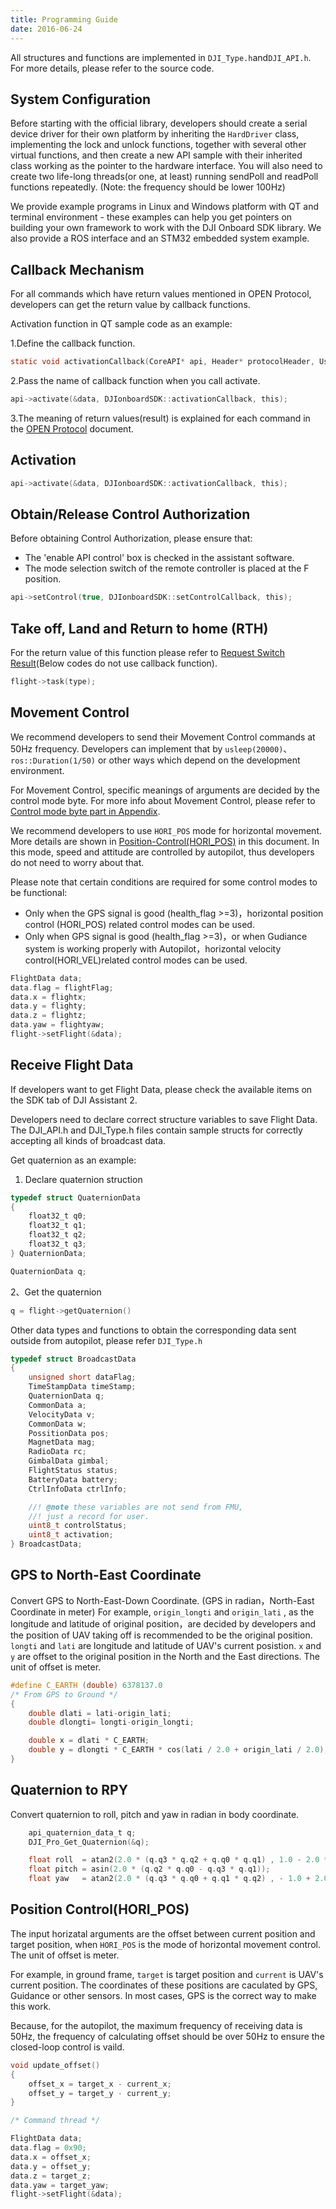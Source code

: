 ```yaml
---
title: Programming Guide 
date: 2016-06-24
---
```


All structures and functions are implemented in `DJI_Type.h`and`DJI_API.h`. For more details, please refer to the source code.

## System Configuration

Before starting with the official library, developers should create a serial device driver for their own platform by inheriting the `HardDriver` class,  implementing the lock and unlock functions, together with several other virtual functions, and then create a new API sample with their inherited class working as the pointer to the hardware interface. You will also need to create two life-long threads(or one, at least) running sendPoll and readPoll functions repeatedly. (Note: the frequency should be lower 100Hz)

We provide example programs in Linux and Windows platform with QT and terminal environment - these examples can help you get pointers on building your own framework to work with the DJI Onboard SDK library. We also provide a ROS interface and an STM32 embedded system example.  

## Callback Mechanism

For all commands which have return values mentioned in OPEN Protocol, developers can get the return value by callback functions.

Activation function in QT sample code as an example:   

1.Define the callback function.  

```c
static void activationCallback(CoreAPI* api, Header* protocolHeader, UserData userData);
```

2.Pass the name of callback function when you call activate.

```c
api->activate(&data, DJIonboardSDK::activationCallback, this);
```

3.The meaning of return values(result) is explained for each command in the [OPEN Protocol](../introduction/index.html#CMD-Val-ACK-Val) document.

## Activation

```c
api->activate(&data, DJIonboardSDK::activationCallback, this);
```

## Obtain/Release Control Authorization

Before obtaining Control Authorization, please ensure that: 

* The 'enable API control' box is checked in the assistant software.
* The mode selection switch of the remote controller is placed at the F position.

```c
api->setControl(true, DJIonboardSDK::setControlCallback, this);
```

## Take off, Land and Return to home (RTH)

For the return value of this function please refer to [Request Switch Result](../introduction/index.html#CMD-ID-0x02-Request-Switch-Result)(Below codes do not use callback function).  

```c
flight->task(type);
```

## Movement Control


We recommend developers to send their Movement Control commands at 50Hz frequency. Developers can implement that by `usleep(20000)`、`ros::Duration(1/50)` or other ways which depend on the development environment.

For Movement Control, specific meanings of arguments are decided by the control mode byte. For more info about Movement Control, please refer to [Control mode byte part in Appendix](../appendix/index.html#Control-Mode-Byte).

We recommend developers to use `HORI_POS` mode for horizontal movement. More details are shown in [Position-Control(HORI_POS)](#position-control-hori-pos) in this document. In this mode, speed and attitude are controlled by autopilot, thus developers do not need to worry about that.
    
Please note that certain conditions are required for some control modes to be functional:

* Only when the GPS signal is good (health\_flag >=3)，horizontal position control (HORI_POS) related control modes can be used.
* Only when GPS signal is good (health\_flag >=3)，or when Gudiance system is working properly with Autopilot，horizontal velocity control(HORI_VEL)related control modes can be used.

```c
FlightData data;
data.flag = flightFlag;
data.x = flightx;
data.y = flighty;
data.z = flightz;
data.yaw = flightyaw;
flight->setFlight(&data);
```

## Receive Flight Data

If developers want to get Flight Data, please check the available items on the SDK tab of DJI Assistant 2.

Developers need to declare correct structure variables to save Flight Data. The DJI_API.h and DJI_Type.h files contain sample structs for correctly accepting all kinds of broadcast data. 

Get quaternion as an example:  

1. Declare quaternion struction

```c
typedef struct QuaternionData
{
    float32_t q0;
    float32_t q1;
    float32_t q2;
    float32_t q3;
} QuaternionData;

QuaternionData q;
```


2、Get the quaternion

```c
q = flight->getQuaternion()
```

Other data types and functions to obtain the corresponding data sent outside from autopilot, please refer `DJI_Type.h`

```c
typedef struct BroadcastData
{
    unsigned short dataFlag;
    TimeStampData timeStamp;
    QuaternionData q;
    CommonData a;
    VelocityData v;
    CommonData w;
    PossitionData pos;
    MagnetData mag;
    RadioData rc;
    GimbalData gimbal;
    FlightStatus status;
    BatteryData battery;
    CtrlInfoData ctrlInfo;

    //! @note these variables are not send from FMU,
    //! just a record for user.
    uint8_t controlStatus;
    uint8_t activation;
} BroadcastData;

```

## GPS to North-East Coordinate
Convert GPS to North-East-Down Coordinate. (GPS in radian，North-East Coordinate in meter)
For example, `origin_longti` and `origin_lati` , as the longitude and latitude of original position，are decided by developers and the position of UAV taking off is recommended to be the original position. `longti` and `lati` are longitude and latitude of UAV's current posistion. `x` and `y` are offset to the original position in the North and the East directions. The unit of offset is meter.

~~~c
#define C_EARTH (double) 6378137.0
/* From GPS to Ground */
{
    double dlati = lati-origin_lati;
    double dlongti= longti-origin_longti;

    double x = dlati * C_EARTH;
    double y = dlongti * C_EARTH * cos(lati / 2.0 + origin_lati / 2.0);
}
~~~

## Quaternion to RPY

Convert quaternion to roll, pitch and yaw in radian in body coordinate.

~~~c
    api_quaternion_data_t q;
    DJI_Pro_Get_Quaternion(&q);

    float roll  = atan2(2.0 * (q.q3 * q.q2 + q.q0 * q.q1) , 1.0 - 2.0 * (q.q1 * q.q1 + q.q2 * q.q2));
    float pitch = asin(2.0 * (q.q2 * q.q0 - q.q3 * q.q1));
    float yaw   = atan2(2.0 * (q.q3 * q.q0 + q.q1 * q.q2) , - 1.0 + 2.0 * (q.q0 * q.q0 + q.q1 * q.q1));
~~~

## Position Control(HORI_POS)

The input horizatal arguments are the offset between current position and target position, when `HORI_POS` is the mode of horizontal movement control. The unit of offset is meter.

For example, in ground frame, `target` is target position and `current` is UAV's current position. The coordinates of these positions are caculated by GPS, Guidance or other sensors. In most cases, GPS is the correct way to make this work.

Because, for the autopilot, the maximum frequency of receiving data is 50Hz, the frequency of calculating offset should be over 50Hz to ensure the closed-loop control is vaild.  

~~~c
void update_offset()
{
    offset_x = target_x - current_x;
    offset_y = target_y - current_y;
}

/* Command thread */

FlightData data;
data.flag = 0x90;
data.x = offset_x;
data.y = offset_y;
data.z = target_z;
data.yaw = target_yaw;
flight->setFlight(&data);

~~~

